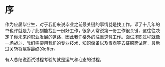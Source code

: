 # 序
作为应届毕业生，对于我们来说毕业之前最关键的事情就是找工作。读了十几年的书也许就是为了此刻能找到一份好工作，很多人常说第一份工作很关键，这往往决定了你未来的职业发展的道路，因此我们格外的注重这份工作。面试求职过程就像一场战斗，我们需要用我们的专业技术、知识储备以及情商等去征服面试官，最后过关斩将赢得最终的offer。

有人总结说面试过程考验的就是运气和心态的过程，
 